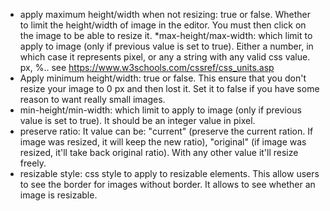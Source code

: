 * apply maximum height/width when not resizing: true or false. Whether to limit the height/width of image in the editor. You must then click on the image to be able to resize it.
*max-height/max-width: which limit to apply to image (only if previous value is set to true). Either a number, in which case it represents pixel, or any a string with any valid css value. px, %.. see https://www.w3schools.com/cssref/css_units.asp
* Apply minimum height/width: true or false. This ensure that you don't resize your image to 0 px and then lost it. Set it to false if you have some reason to want really small images.
* min-height/min-width: which limit to apply to image (only if previous value is set to true). It should be an integer value in pixel.
* preserve ratio: It value can be: "current" (preserve the current ration. If image was resized, it will keep the new ratio), "original" (if image was resized, it'll take back original ratio). With any other value it'll resize freely.
* resizable style: css style to apply to resizable elements. This allow users to see the border for images without border. It allows to see whether an image is resizable.
